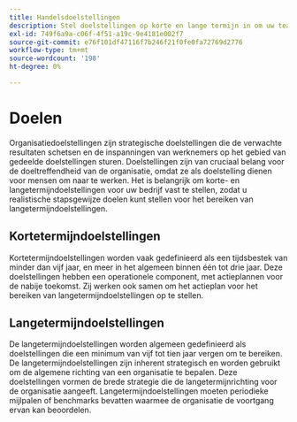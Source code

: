 ```yaml
---
title: Handelsdoelstellingen
description: Stel doelstellingen op korte en lange termijn in om uw team te helpen zich op strategische doelstellingen te richten en de organisatorische doeltreffendheid te verhogen.
exl-id: 749f6a9a-c06f-4f51-a19c-9e4181e002f7
source-git-commit: e76f101df47116f7b246f21f0fe0fa72769d2776
workflow-type: tm+mt
source-wordcount: '198'
ht-degree: 0%

---
```


# Doelen

Organisatiedoelstellingen zijn strategische doelstellingen die de verwachte resultaten schetsen en de inspanningen van werknemers op het gebied van gedeelde doelstellingen sturen. Doelstellingen zijn van cruciaal belang voor de doeltreffendheid van de organisatie, omdat ze als doelstelling dienen voor mensen om naar te werken. Het is belangrijk om korte- en langetermijndoelstellingen voor uw bedrijf vast te stellen, zodat u realistische stapsgewijze doelen kunt stellen voor het bereiken van langetermijndoelstellingen.

## Kortetermijndoelstellingen

Kortetermijndoelstellingen worden vaak gedefinieerd als een tijdsbestek van minder dan vijf jaar, en meer in het algemeen binnen één tot drie jaar. Deze doelstellingen hebben een operationele component, met actieplannen voor de nabije toekomst. Zij werken ook samen om het actieplan voor het bereiken van langetermijndoelstellingen op te stellen.

## Langetermijndoelstellingen

De langetermijndoelstellingen worden algemeen gedefinieerd als doelstellingen die een minimum van vijf tot tien jaar vergen om te bereiken. De langetermijndoelstellingen zijn inherent strategisch en worden gebruikt om de algemene richting van een organisatie te bepalen. Deze doelstellingen vormen de brede strategie die de langetermijnrichting voor de organisatie aangeeft. Langetermijndoelstellingen moeten periodieke mijlpalen of benchmarks bevatten waarmee de organisatie de voortgang ervan kan beoordelen.
